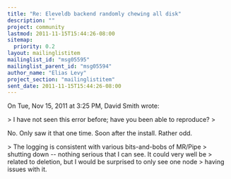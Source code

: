 ```yaml
---
title: "Re: Eleveldb backend randomly chewing all disk"
description: ""
project: community
lastmod: 2011-11-15T15:44:26-08:00
sitemap:
  priority: 0.2
layout: mailinglistitem
mailinglist_id: "msg05595"
mailinglist_parent_id: "msg05594"
author_name: "Elias Levy"
project_section: "mailinglistitem"
sent_date: 2011-11-15T15:44:26-08:00
---
```



On Tue, Nov 15, 2011 at 3:25 PM, David Smith  wrote:

&gt; I have not seen this error before; have you been able to reproduce?
&gt;

No. Only saw it that one time. Soon after the install. Rather odd.


&gt; The logging is consistent with various bits-and-bobs of MR/Pipe
&gt; shutting down -- nothing serious that I can see. It could very well be
&gt; related to deletion, but I would be surprised to only see one node
&gt; having issues with it.
